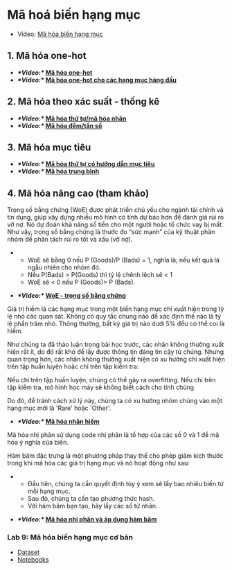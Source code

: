# Mã hoá biến hạng mục

- Video: [Mã hóa biến hạng mục](https://funix.udemy.com/course/feature-engineering-for-machine-learning/learn/lecture/16120489#overview)



## 1. Mã hóa one-hot

- ***\*Video:\** [Mã hóa one-hot](https://funix.udemy.com/course/feature-engineering-for-machine-learning/learn/lecture/8885342#overview)**
- ***\*Video:\** [Mã hóa one-hot cho các hạng mục hàng đầu](https://funix.udemy.com/course/feature-engineering-for-machine-learning/learn/lecture/8885522#overview)**



## 2. Mã hóa theo xác suất - thống kê

- ***\*Video:\** [Mã hóa thứ tự/mã hóa nhãn](https://funix.udemy.com/course/feature-engineering-for-machine-learning/learn/lecture/8885652#overview)**
- ***\*Video:\** [Mã hóa đếm/tần số](https://funix.udemy.com/course/feature-engineering-for-machine-learning/learn/lecture/8886224#overview)**



## 3. Mã hóa mục tiêu

- ***\*Video:\** [Mã hóa thứ tự có hướng dẫn mục tiêu](https://funix.udemy.com/course/feature-engineering-for-machine-learning/learn/lecture/8886574#overview)**
- ***\*Video:\** [Mã hóa trung bình](https://funix.udemy.com/course/feature-engineering-for-machine-learning/learn/lecture/8886682#overview)**



## 4. Mã hóa nâng cao (tham khảo)

Trọng số bằng chứng (WoE) được phát triển chủ yếu cho ngành tài chính và tín dụng, giúp xây dựng nhiều mô hình có tính dự báo hơn để đánh giá rủi ro vỡ nợ. Nó dự đoán khả năng số tiền cho một người hoặc tổ chức vay bị mất. Như vậy, trọng số bằng chứng là thước đo “sức mạnh” của kỹ thuật phân nhóm để phân tách rủi ro tốt và xấu (vỡ nợ).

- - WoE sẽ bằng 0 nếu P (Goods)/P (Bads) = 1, nghĩa là, nếu kết quả là ngẫu nhiên cho nhóm đó.
  - Nếu P(Bads) > P(Goods) thì tỷ lệ chênh lệch sẽ < 1 
  - WoE sẽ < 0 nếu P (Goods)> P (Bads).

- ***\*Video:\** [WoE - trọng số bằng chứng](https://funix.udemy.com/course/feature-engineering-for-machine-learning/learn/lecture/8890280#overview)**



Giá trị hiếm là các hạng mục trong một biến hạng mục chỉ xuất hiện trong tỷ lệ nhỏ các quan sát. Không có quy tắc chung nào để xác định thế nào là tỷ lệ phần trăm nhỏ. Thông thường, bất kỳ giá trị nào dưới 5% đều có thể coi là hiếm.

Như chúng ta đã thảo luận trong bài học trước, các nhãn không thường xuất hiện rất ít, do đó rất khó để lấy được thông tin đáng tin cậy từ chúng. Nhưng quan trọng hơn, các nhãn không thường xuất hiện có xu hướng chỉ xuất hiện trên tập huấn luyện hoặc chỉ trên tập kiểm tra:

Nếu chỉ trên tập huấn luyện, chúng có thể gây ra overfitting. Nếu chỉ trên tập kiểm tra, mô hình học máy sẽ không biết cách cho tính chúng

Do đó, để tránh cách xử lý này, chúng ta có xu hướng nhóm chúng vào một hạng mục mới là 'Rare' hoặc 'Other'.

- ***\*Video:\** [Mã hóa nhãn hiếm](https://funix.udemy.com/course/feature-engineering-for-machine-learning/learn/lecture/8793662#overview)**



Mã hóa nhị phân sử dụng code nhị phân là tổ hợp của các số 0 và 1 để mã hóa ý nghĩa của biến. 

Hàm băm đặc trưng là một phương pháp thay thế cho phép giảm kích thước trong khi mã hóa các giá trị hạng mục và nó hoạt động như sau:

- - Đầu tiên, chúng ta cần quyết định tùy ý xem sẽ lấy bao nhiêu biến từ mỗi hạng mục.
  - Sau đó, chúng ta cần tạo phương thức hash.
  - Với hàm băm bạn tạo, hãy lấy các số từ nhãn.

- ***\*Video:\** [Mã hóa nhị phân và áp dụng hàm băm](https://funix.udemy.com/course/feature-engineering-for-machine-learning/learn/lecture/16120631#overview)**



### Lab 9: Mã hóa biến hạng mục cơ bản

- [Dataset](https://drive.google.com/file/d/17QvEIOCNPUz3WHdvf3vwbHoDj_O5w8Hd/view)
- [Notebooks](labs/lab9.zip)
